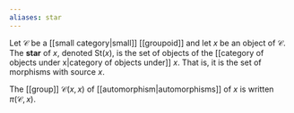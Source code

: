 ```yaml
---
aliases: star
---
```

Let $\mathcal C$ be a [[small category|small]] [[groupoid]] and let $x$ be an object of $\mathcal C$. The **star** of $x$, denoted $\text{St}(x)$, is the set of objects of the [[category of objects under x|category of objects under]] $x$. That is, it is the set of morphisms with source $x$. 

The [[group]] $\mathcal C(x,x)$ of [[automorphism|automorphisms]] of $x$ is written $\pi(\mathcal C,x)$. 

